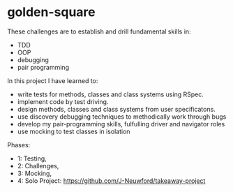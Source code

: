 # golden-square

These challenges are to establish and drill fundamental skills in: 
 - TDD
 - OOP
 - debugging
 - pair programming

In this project I have learned to:
 - write tests for methods, classes and class systems using RSpec.
 - implement code by test driving.
 - design methods, classes and class systems from user specificatons.
 - use discovery debugging techniques to methodically work through bugs
 - develop my pair-programming skills, fulfulling driver and navigator roles 
 - use mocking to test classes in isolation

Phases: 
 - 1: Testing, 
 - 2: Challenges,
 - 3: Mocking,
 - 4: Solo Project: https://github.com/J-Neuwford/takeaway-project
